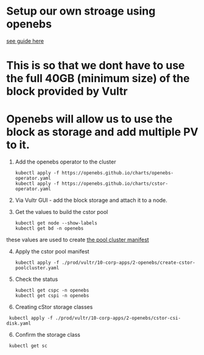 # Setup our own stroage using openebs
[see guide here](https://openebs.io/docs/user-guides/cstor)

#  This is so that we dont have to use the full 40GB (minimum size) of the block provided by Vultr
#  Openebs will allow us to use the block as storage and add multiple PV to it.

1. Add the openebs operator to the cluster
   ```
   kubectl apply -f https://openebs.github.io/charts/openebs-operator.yaml
   kubectl apply -f https://openebs.github.io/charts/cstor-operator.yaml
   ```

2. Via Vultr GUI - add the block storage and attach it to a node.

3. Get the values to build the cstor pool
   ```
   kubectl get node --show-labels
   kubectl get bd -n openebs
   ```
  these values are used to create [the pool cluster manifest](./create-cstor-poolcluster.yaml)


4. Apply the cstor pool manifest
   ```
   kubectl apply -f ./prod/vultr/10-corp-apps/2-openebs/create-cstor-poolcluster.yaml
   ```

5. Check the status
   ```
   kubectl get cspc -n openebs
   kubectl get cspi -n openebs
   ```

6. Creating cStor storage classes
  ```
   kubectl apply -f ./prod/vultr/10-corp-apps/2-openebs/cstor-csi-disk.yaml
   ```

6. Confirm the storage class 
  ```
   kubectl get sc
   ```